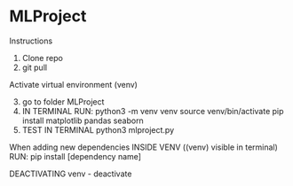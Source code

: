 # MLProject

Instructions

1. Clone repo
2. git pull

Activate virtual environment (venv)

3. go to folder MLProject
4. IN TERMINAL RUN: 
    python3 -m venv venv
    source venv/bin/activate
    pip install matplotlib pandas seaborn
5. TEST
    IN TERMINAL python3 mlproject.py

When adding new dependencies
    INSIDE VENV ((venv) visible in terminal)
    RUN: pip install [dependency name]

DEACTIVATING venv
    - deactivate



